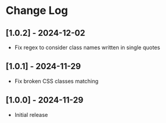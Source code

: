 # Change Log

## [1.0.2] - 2024-12-02
- Fix regex to consider class names written in single quotes

## [1.0.1] - 2024-11-29
- Fix broken CSS classes matching

## [1.0.0] - 2024-11-29

- Initial release

